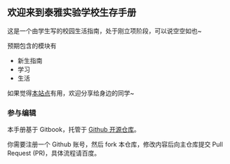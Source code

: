 

## 欢迎来到泰雅实验学校生存手册

这是一个由学生写的校园生活指南，处于刚立项阶段，可以说空空如也\~

预期包含的模块有

* 新生指南
* 学习
* 生活

如果觉得[本站点](https://survivetaiya.gitbook.io/manual)有用，欢迎分享给身边的同学\~

### 参与编辑

本手册基于 Gitbook，托管于 [Github 开源仓库](https://github.com/CuberQAQ/SurviveTAIYA)。

你需要注册一个 Github 账号，然后 fork 本仓库，修改内容后向主仓库提交 Pull Request (PR)，具体流程请百度。

